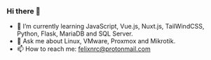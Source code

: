 ### Hi there 👋

<!--
**felixnrc/felixnrc** is a ✨ _special_ ✨ repository because its `README.md` (this file) appears on your GitHub profile.

Here are some ideas to get you started:

- 🔭 I’m currently working on ...
- 🌱 I’m currently learning ...
- 👯 I’m looking to collaborate on ...
- 🤔 I’m looking for help with ...
- 💬 Ask me about ...
- 📫 How to reach me: ...
- 😄 Pronouns: ...
- ⚡ Fun fact: ...
-->

- 🌱 I’m currently learning JavaScript, Vue.js, Nuxt.js, TailWindCSS, Python, Flask, MariaDB and SQL Server.
- 💬 Ask me about Linux, VMware, Proxmox and Mikrotik.
- 📫 How to reach me: felixnrc@protonmail.com
